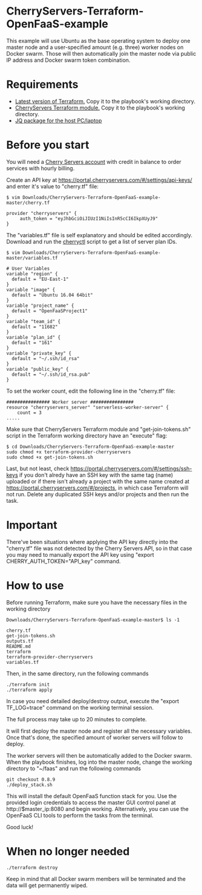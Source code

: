 # CherryServers-Terraform-OpenFaaS-example
This example will use Ubuntu as the base operating system to deploy one master node and a user-specified amount (e.g. three) worker nodes on Docker swarm. Those will then automatically join the master node via public IP address and Docker swarm token combination. 
# Requirements
<ul>
  <li><a href="https://www.terraform.io/downloads.html" target="_blank">Latest version of Terraform.</a> Copy it to the playbook's working  directory.</li>
  <li><a href="http://downloads.cherryservers.com/other/terraform/" target="_blank">CherryServers Terraform module.</a> Copy it to the playbook's working  directory.</li>
  <li><a href="https://stedolan.github.io/jq/download/" target="_blank">JQ package for the host PC/laptop</a></li>
</ul>

# Before you start
You will need a <a href="https://portal.cherryservers.com" target="_blank">Cherry Servers account</a> with credit in balance to order services with hourly billing. 

Create an API key at <a href="https://portal.cherryservers.com/#/settings/api-keys/" target="_blank">https://portal.cherryservers.com/#/settings/api-keys/</a> and enter it's value to "cherry.tf" file:<br>
```
$ vim Downloads/CherryServers-Terraform-OpenFaaS-example-master/cherry.tf

provider "cherryservers" { 
     auth_token = "eyJhbGciOiJIUzI1NiIsInR5cCI6IkpXUyJ9"
}
```

The "variables.tf" file is self explanatory and should be edited accordingly. Download and run the <a href="https://github.com/cherryservers/cherryctl" target="_blank">cherryctl</a> script to get a list of server plan IDs.
```
$ vim Downloads/CherryServers-Terraform-OpenFaaS-example-master/variables.tf

# User Variables
variable "region" {
  default = "EU-East-1"
}
variable "image" {
  default = "Ubuntu 16.04 64bit"
}
variable "project_name" {
  default = "OpenFaaSProject1"
}
variable "team_id" {
  default = "11682"
}
variable "plan_id" {
  default = "161"
}
variable "private_key" {
  default = "~/.ssh/id_rsa"
}
variable "public_key" {
  default = "~/.ssh/id_rsa.pub"
}
```
To set the worker count, edit the following line in the "cherry.tf" file:
```
################ Worker server ################
resource "cherryservers_server" "serverless-worker-server" {
    count = 3
.....
```
Make sure that CherryServers Terraform module and "get-join-tokens.sh" script in the Terraform working directory have an "execute" flag:

```
$ cd Downloads/CherryServers-Terraform-OpenFaaS-example-master
sudo chmod +x terraform-provider-cherryservers
sudo chmod +x get-join-tokens.sh
```

Last, but not least, check https://portal.cherryservers.com/#/settings/ssh-keys if you don't alredy have an SSH key with the same tag (name) uploaded or if there isn't already a project with the same name created at https://portal.cherryservers.com/#/projects, in which case Terraform will not run. Delete any duplicated SSH keys and/or projects and then run the task.

# Important

There've been situations where applying the API key directly into the "cherry.tf" file was not detected by the Cherry Servers API, so in that case you may need to manually export the API key using "export CHERRY_AUTH_TOKEN="API_key" command. 

# How to use

Before running Terraform, make sure you have the necessary files in the working directory
 
```
Downloads/CherryServers-Terraform-OpenFaaS-example-master$ ls -1

cherry.tf
get-join-tokens.sh
outputs.tf
README.md
terraform
terraform-provider-cherryservers
variables.tf

```
Then, in the same directory, run the following commands
```
./terraform init
./terraform apply
```
In case you need detailed deploy/destroy output, execute the "export TF_LOG=trace" command on the working terminal session.

The full process may take up to 20 minutes to complete.

It will first deploy the master node and register all the necessary variables. Once that's done, the specified amount of worker servers will follow to deploy.

The worker servers will then be automatically added to the Docker swarm. When the playbook finishes, log into the master node, change the working directory to "~/faas" and run the following commands
```
git checkout 0.8.9
./deploy_stack.sh
```

This will install the default OpenFaaS function stack for you. Use the provided login credentials to access the master GUI control panel at http://$master_ip:8080 and begin working. Alternatively, you can use the OpenFaaS CLI tools to perform the tasks from the terminal.

Good luck!

# When no longer needed
```
./terraform destroy
```
Keep in mind that all Docker swarm members will be terminated and the data will get permanently wiped.
